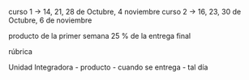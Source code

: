 curso 1 -> 14, 21, 28 de Octubre, 4 noviembre
curso 2 -> 16, 23, 30 de Octubre, 6 de noviembre


producto de la primer semana 25 % de la entrega final


rúbrica

Unidad Integradora - producto - cuando se entrega - tal día